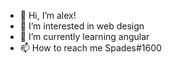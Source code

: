 - 👋 Hi, I’m alex!
- 👀 I’m interested in web design 
- 🌱 I’m currently learning angular
- 📫 How to reach me Spades#1600 

<!---
anti-spades/anti-spades is a ✨ special ✨ repository because its `README.md` (this file) appears on your GitHub profile.
You can click the Preview link to take a look at your changes.
--->
